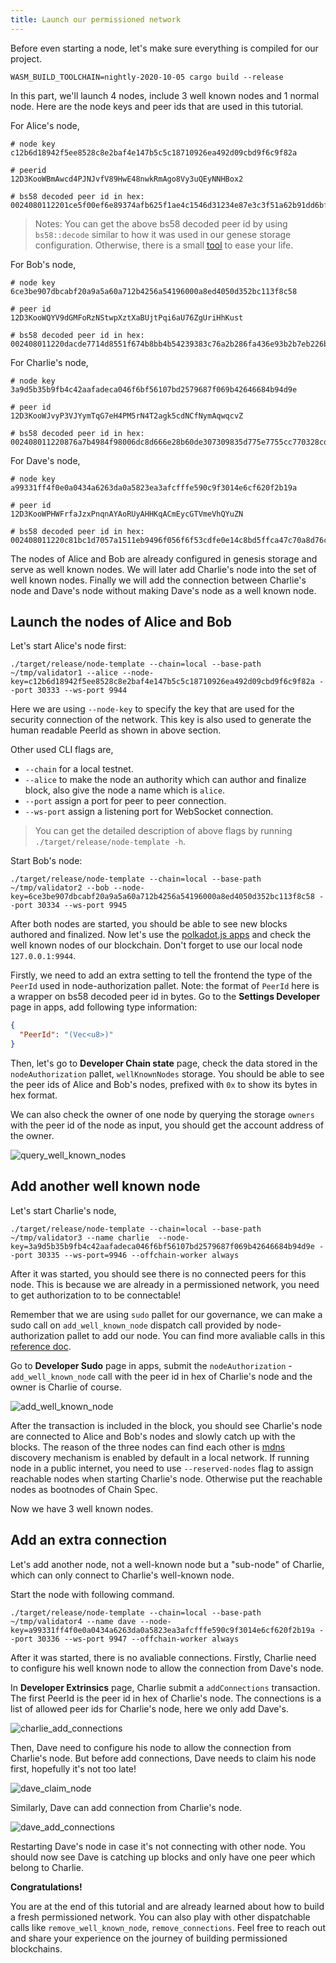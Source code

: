 ```yaml
---
title: Launch our permissioned network
---
```


Before even starting a node, let's make sure everything is compiled for our project.

```shell
WASM_BUILD_TOOLCHAIN=nightly-2020-10-05 cargo build --release
```

In this part, we'll launch 4 nodes, include 3 well known nodes and 1 normal node. Here are the node keys and peer ids that are used in this tutorial.

For Alice's node,

```shell
# node key
c12b6d18942f5ee8528c8e2baf4e147b5c5c18710926ea492d09cbd9f6c9f82a

# peerid
12D3KooWBmAwcd4PJNJvfV89HwE48nwkRmAgo8Vy3uQEyNNHBox2

# bs58 decoded peer id in hex:
0024080112201ce5f00ef6e89374afb625f1ae4c1546d31234e87e3c3f51a62b91dd6bfa57df
```

> Notes: You can get the above bs58 decoded peer id by using `bs58::decode` similar to how it was used in our genese storage configuration. Otherwise, there is a small [tool](https://whisperd.tech/bs58-codec/) to ease your life.

For Bob's node,

```shell
# node key
6ce3be907dbcabf20a9a5a60a712b4256a54196000a8ed4050d352bc113f8c58

# peer id
12D3KooWQYV9dGMFoRzNStwpXztXaBUjtPqi6aU76ZgUriHhKust

# bs58 decoded peer id in hex:
002408011220dacde7714d8551f674b8bb4b54239383c76a2b286fa436e93b2b7eb226bf4de7
```

For Charlie's node,

```shell
# node key
3a9d5b35b9fb4c42aafadeca046f6bf56107bd2579687f069b42646684b94d9e

# peer id
12D3KooWJvyP3VJYymTqG7eH4PM5rN4T2agk5cdNCfNymAqwqcvZ

# bs58 decoded peer id in hex:
002408011220876a7b4984f98006dc8d666e28b60de307309835d775e7755cc770328cdacf2e
```

For Dave's node,

```shell
# node key 
a99331ff4f0e0a0434a6263da0a5823ea3afcfffe590c9f3014e6cf620f2b19a

# peer id
12D3KooWPHWFrfaJzxPnqnAYAoRUyAHHKqACmEycGTVmeVhQYuZN

# bs58 decoded peer id in hex:
002408011220c81bc1d7057a1511eb9496f056f6f53cdfe0e14c8bd5ffca47c70a8d76c1326d
```

The nodes of Alice and Bob are already configured in genesis storage and serve as well known nodes. We will later add Charlie's node into the set of well known nodes. Finally we will add the connection between Charlie's node and Dave's node without making Dave's node as a well known node.

## Launch the nodes of Alice and Bob

Let's start Alice's node first:

```shell
./target/release/node-template --chain=local --base-path ~/tmp/validator1 --alice --node-key=c12b6d18942f5ee8528c8e2baf4e147b5c5c18710926ea492d09cbd9f6c9f82a --port 30333 --ws-port 9944
```

Here we are using `--node-key` to specify the key that are used for the security connection of the network. This key is also used to generate the human readable PeerId as shown in above section.

Other used CLI flags are,

* `--chain` for a local testnet.
* `--alice` to make the node an authority which can author and finalize block, also give the node a name which is `alice`.
* `--port` assign a port for peer to peer connection.
* `--ws-port` assign a listening port for WebSocket connection.

> You can get the detailed description of above flags by running `./target/release/node-template -h`.

Start Bob's node:

```shell
./target/release/node-template --chain=local --base-path ~/tmp/validator2 --bob --node-key=6ce3be907dbcabf20a9a5a60a712b4256a54196000a8ed4050d352bc113f8c58 --port 30334 --ws-port 9945
```

After both nodes are started, you should be able to see new blocks authored and finalized. Now let's use the [polkadot.js apps](https://polkadot.js.org/apps/) and check the well known nodes of our blockchain. Don't forget to use our local node `127.0.0.1:9944`.

Firstly, we need to add an extra setting to tell the frontend the type of  the `PeerId` used in node-authorization pallet. Note: the format of `PeerId` here is a wrapper on bs58 decoded peer id in bytes. Go to the **Settings Developer** page in apps, add following type information:

```json
{
  "PeerId": "(Vec<u8>)"
}
```

Then, let's go to **Developer Chain state** page, check the data stored in the `nodeAuthorization` pallet, `wellKnownNodes` storage. You should be able to see the peer ids of Alice and Bob's nodes, prefixed with `0x` to show its bytes in hex format.

We can also check the owner of one node by querying the storage `owners` with the peer id of the node as input, you should get the account address of the owner.

![query_well_known_nodes](assets/tutorials/permission-network/get_well_known_nodes.png)

## Add another well known node

Let's start Charlie's node,

```shell
./target/release/node-template --chain=local --base-path ~/tmp/validator3 --name charlie  --node-key=3a9d5b35b9fb4c42aafadeca046f6bf56107bd2579687f069b42646684b94d9e --port 30335 --ws-port=9946 --offchain-worker always
```

After it was started, you should see there is no connected peers for this node. This is because we are already in a permissioned network, you need to get authorization to to be connectable! 

Remember that we are using `sudo` pallet for our governance, we can make a sudo call on `add_well_known_node` dispatch call provided by node-authorization pallet to add our node. You can find more avaliable calls in this [reference doc](https://docs.rs/pallet-node-authorization/2.0.0/pallet_node_authorization/enum.Call.html).

Go to **Developer Sudo** page in apps, submit the `nodeAuthorization` -  `add_well_known_node` call with the peer id in hex of Charlie's node and the owner is Charlie of course.

![add_well_known_node](assets/tutorials/permission-network/add_well_known_node.png)

After the transaction is included in the block, you should see Charlie's node are connected to Alice and Bob's nodes and slowly catch up with the blocks. The reason of the three nodes can find each other is [mdns](https://docs.rs/sc-network/0.8.0/sc_network/) discovery mechanism is enabled by default in a local network. If running node in a public internet, you need to use `--reserved-nodes` flag to assign reachable nodes when starting Charlie's node. Otherwise put the reachable nodes as bootnodes of  Chain Spec.

Now we have 3 well known nodes.

## Add an extra connection

Let's add another node, not a well-known node but a "sub-node" of Charlie, which can only connect to Charlie's well-known node.

Start the node with following command.

```shell
./target/release/node-template --chain=local --base-path ~/tmp/validator4 --name dave --node-key=a99331ff4f0e0a0434a6263da0a5823ea3afcfffe590c9f3014e6cf620f2b19a --port 30336 --ws-port 9947 --offchain-worker always
```

After it was started, there is no avaliable connections. Firstly, Charlie need to configure his well known node to allow the connection from Dave's node.

In **Developer Extrinsics** page, Charlie submit a `addConnections` transaction. The first PeerId is the peer id in hex of Charlie's node. The connections is a list of allowed peer ids for Charlie's node, here we only add Dave's.

![charlie_add_connections](assets/tutorials/permission-network/charlie_add_connections.png)

Then, Dave need to configure his node to allow the connection from Charlie's node. But before add connections, Dave needs to claim his node first, hopefully it's not too late!

![dave_claim_node](assets/tutorials/permission-network/dave_claim_node.png)

Similarly, Dave can add connection from Charlie's node.

![dave_add_connections](assets/tutorials/permission-network/dave_add_connections.png)

Restarting Dave's node in case it's not connecting with other node. You should now see Dave is catching up blocks and only have one peer which belong to Charlie.

**Congratulations!** 

You are at the end of this tutorial and are already learned about how to build a fresh permissioned network. You can also play with other dispatchable calls like `remove_well_known_node`, `remove_connections`. Feel free to reach out and share your experience on the journey of building permissioned blockchains.
